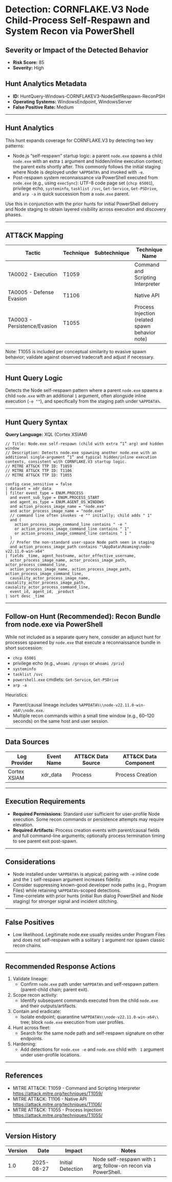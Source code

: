 # Detection: CORNFLAKE.V3 Node Child-Process Self-Respawn and System Recon via PowerShell

## Severity or Impact of the Detected Behavior
- **Risk Score:** 85
- **Severity:** High

## Hunt Analytics Metadata
- **ID:** HuntQuery-Windows-CORNFLAKEV3-NodeSelfRespawn-ReconPSH
- **Operating Systems:** WindowsEndpoint, WindowsServer
- **False Positive Rate:** Medium

---

## Hunt Analytics
This hunt expands coverage for CORNFLAKE.V3 by detecting two key patterns:

- Node.js “self-respawn” startup logic: a parent `node.exe` spawns a child `node.exe` with an extra `1` argument and hidden/inline execution context; the parent exits shortly after. This commonly follows the initial staging where Node is deployed under `%APPDATA%` and invoked with `-e`.
- Post-respawn system reconnaissance via PowerShell executed from `node.exe` (e.g., using `execSync`): UTF-8 code page set (`chcp 65001`), privilege echo, `systeminfo`, `tasklist /svc`, `Get-Service`, `Get-PSDrive`, and `arp -a` in quick succession from a `node.exe` parent.

Use this in conjunction with the prior hunts for initial PowerShell delivery and Node staging to obtain layered visibility across execution and discovery phases.

---

## ATT&CK Mapping

| Tactic                        | Technique | Subtechnique | Technique Name                                  |
|------------------------------|-----------|--------------|-------------------------------------------------|
| TA0002 - Execution           | T1059     |              | Command and Scripting Interpreter               |
| TA0005 - Defense Evasion     | T1106     |              | Native API                                      |
| TA0003 - Persistence/Evasion | T1055     |              | Process Injection (related spawn behavior note) |

Note: T1055 is included per conceptual similarity to evasive spawn behavior; validate against observed tradecraft and adjust if necessary.

---

## Hunt Query Logic
Detects the Node self-respawn pattern where a parent `node.exe` spawns a child `node.exe` with an additional `1` argument, often alongside inline execution (`-e ""`), and specifically from the staging path under `%APPDATA%`.

---

## Hunt Query Syntax 

**Query Language:** XQL (Cortex XSIAM)

```xql
// Title: Node.exe self-respawn (child with extra “1” arg) and hidden window
// Description: Detects node.exe spawning another node.exe with an additional single-argument “1” and typical hidden/inline execution contexts, consistent with CORNFLAKE.V3 startup logic.
// MITRE ATT&CK TTP ID: T1059
// MITRE ATT&CK TTP ID: T1106
// MITRE ATT&CK TTP ID: T1055

config case_sensitive = false  
| dataset = xdr_data  
| filter event_type = ENUM.PROCESS  
  and event_sub_type = ENUM.PROCESS_START  
  and agent_os_type = ENUM.AGENT_OS_WINDOWS  
  and action_process_image_name = "node.exe"  
  and actor_process_image_name = "node.exe"  
  // command line often invokes -e "" initially; child adds " 1"  
  and (  
    action_process_image_command_line contains " -e "  
    or action_process_image_command_line contains " 1"  
    or action_process_image_command_line contains " 1 "  
  )  
  // Prefer the non-standard user-space Node path seen in staging  
  and action_process_image_path contains "\AppData\Roaming\node-v22.11.0-win-x64"  
| fields _time, agent_hostname, actor_effective_username,  
  actor_process_image_name, actor_process_image_path, actor_process_command_line,  
  action_process_image_name, action_process_image_path, action_process_image_command_line,  
  causality_actor_process_image_name, causality_actor_process_image_path, causality_actor_process_command_line,  
  event_id, agent_id, _product  
| sort desc _time
```

---

## Follow-on Hunt (Recommended): Recon Bundle from node.exe via PowerShell
While not included as a separate query here, consider an adjunct hunt for processes spawned by `node.exe` that execute a reconnaissance bundle in short succession:

- `chcp 65001`
- privilege echo (e.g., `whoami /groups` or `whoami /priv`)
- `systeminfo`
- `tasklist /svc`
- `powershell.exe` cmdlets: `Get-Service`, `Get-PSDrive`
- `arp -a`

Heuristics:
- Parent/causal lineage includes `%APPDATA%\\node-v22.11.0-win-x64\\node.exe`.
- Multiple recon commands within a small time window (e.g., 60–120 seconds) on the same host and user session.

---

## Data Sources

| Log Provider | Event Name | ATT&CK Data Source | ATT&CK Data Component |
|--------------|------------|--------------------|-----------------------|
| Cortex XSIAM | xdr_data   | Process            | Process Creation      |

---

## Execution Requirements
- **Required Permissions:** Standard user sufficient for user-profile Node execution. Some recon commands or persistence attempts may require elevation.
- **Required Artifacts:** Process creation events with parent/causal fields and full command-line arguments; optionally process termination timing to see parent exit post-spawn.

---

## Considerations
- Node installed under `%APPDATA%` is atypical; pairing with `-e` inline code and the `1` self-respawn argument increases fidelity.
- Consider suppressing known-good developer node paths (e.g., Program Files) while retaining `%APPDATA%`-scoped detections.
- Time-correlate with prior hunts (initial Run dialog PowerShell and Node staging) for stronger signal and incident stitching.

---

## False Positives
- Low likelihood. Legitimate node.exe usually resides under Program Files and does not self-respawn with a solitary `1` argument nor spawn classic recon chains.

---

## Recommended Response Actions
1) Validate lineage:
   - Confirm `node.exe` path under `%APPDATA%` and self-respawn pattern (parent-child chain; parent exit).
2) Scope recon activity:
   - Identify subsequent commands executed from the child `node.exe` and their outputs/artifacts.
3) Contain and eradicate:
   - Isolate endpoint; quarantine `%APPDATA%\\node-v22.11.0-win-x64\\` tree; block `node.exe` execution from user profiles.
4) Hunt across fleet:
   - Search for the same node path and self-respawn signature on other endpoints.
5) Hardening:
   - Add detections for `node.exe -e` and `node.exe` child with ` 1` argument under user-profile locations.

---

## References
- MITRE ATT&CK: T1059 - Command and Scripting Interpreter https://attack.mitre.org/techniques/T1059/
- MITRE ATT&CK: T1106 - Native API https://attack.mitre.org/techniques/T1106/
- MITRE ATT&CK: T1055 - Process Injection https://attack.mitre.org/techniques/T1055/

---

## Version History

| Version | Date       | Impact              | Notes                                                                 |
|---------|------------|---------------------|-----------------------------------------------------------------------|
| 1.0     | 2025-08-27 | Initial Detection   | Node self-respawn with `1` arg; follow-on recon via PowerShell.       |
